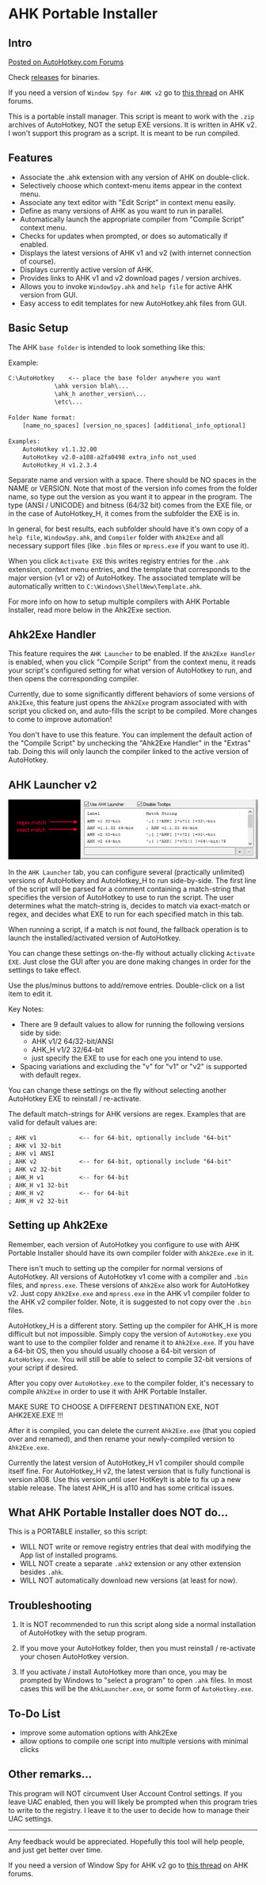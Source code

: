 # AHK Portable Installer

<!-- <img src="images/ahk-pi2.png" width="420" align="top"/><img src="/images/ahk-pi10.png" width="420"/> -->

## Intro

[Posted on AutoHotkey.com Forums](https://www.autohotkey.com/boards/viewtopic.php?f=6&t=73056)

Check [releases](https://github.com/TheArkive/ahk-pi/releases) for binaries.

If you need a version of `Window Spy for AHK v2` go to [this thread](https://www.autohotkey.com/boards/viewtopic.php?f=83&t=72333) on AHK forums.

This is a portable install manager.  This script is meant to work with the `.zip` archives of AutoHotkey, NOT the setup EXE versions.  It is written in AHK v2.  I won't support this program as a script.  It is meant to be run compiled.

## Features
* Associate the .ahk extension with any version of AHK on double-click.
* Selectively choose which context-menu items appear in the context menu.
* Associate any text editor with "Edit Script" in context menu easily.
* Define as many versions of AHK as you want to run in parallel.
* Automatically launch the appropriate compiler from "Compile Script" context menu.
* Checks for updates when prompted, or does so automatically if enabled.
* Displays the latest versions of AHK v1 and v2 (with internet connection of course).
* Displays currently active version of AHK.
* Provides links to AHK v1 and v2 download pages / version archives.
* Allows you to invoke `WindowSpy.ahk` and `help file` for active AHK version from GUI.
* Easy access to edit templates for new AutoHotkey.ahk files from GUI.

## Basic Setup

The AHK `base folder` is intended to look something like this:

Example:
```
C:\AutoHotkey    <-- place the base folder anywhere you want
             \ahk version blah\...
             \ahk_h another_version\...
             \etc\...

Folder Name format:
    [name_no_spaces] [version_no_spaces] [additional_info_optional]

Examples:
    AutoHotkey v1.1.32.00
    AutoHotkey v2.0-a108-a2fa0498 extra_info not_used
    AutoHotkey_H v1.2.3.4
```

Separate name and version with a space.  There should be NO spaces in the NAME or VERSION.  Note that most of the version info comes from the folder name, so type out the version as you want it to appear in the program.  The type (ANSI / UNICODE) and bitness (64/32 bit) comes from the EXE file, or in the case of AutoHotkey_H, it comes from the subfolder the EXE is in.

In general, for best results, each subfolder should have it's own copy of a `help file`, `WindowSpy.ahk`, and `Compiler` folder with `Ahk2Exe` and all necessary support files (like `.bin` files or `mpress.exe` if you want to use it).

When you click `Activate EXE` this writes registry entries for the `.ahk` extension, context menu entries, and the template that corresponds to the major version (v1 or v2) of AutoHotkey.  The associated template will be automatically written to `C:\Windows\ShellNew\Template.ahk`.

For more info on how to setup multiple compilers with AHK Portable Installer, read more below in the Ahk2Exe section.

## Ahk2Exe Handler

This feature requires the `AHK Launcher` to be enabled.  If the `Ahk2Exe Handler` is enabled, when you click "Compile Script" from the context menu, it reads your script's configured setting for what version of AutoHotkey to run, and then opens the corresponding compiler.

Currently, due to some significantly different behaviors of some versions of `Ahk2Exe`, this feature just opens the `Ahk2Exe` program associated with with script you clicked on, and auto-fills the script to be compiled.  More changes to come to improve automation!

You don't have to use this feature.  You can implement the default action of the "Compile Script" by unchecking the "Ahk2Exe Handler" in the "Extras" tab.  Doing this will only launch the compiler linked to the active version of AutoHotkey.

## AHK Launcher v2

<img src="/images/ahk-pi11.png" />

In the `AHK Launcher` tab, you can configure several (practically unlimited) versions of AutoHotkey and AutoHotkey_H to run side-by-side.  The first line of the script will be parsed for a comment containing a match-string that specifies the version of AutoHotkey to use to run the script.  The user determines what the match-string is, decides to match via exact-match or regex, and decides what EXE to run for each specified match in this tab.

When running a script, if a match is not found, the fallback operation is to launch the installed/activated version of AutoHotkey.

You can change these settings on-the-fly without actually clicking `Activate EXE`.  Just close the GUI after you are done making changes in order for the settings to take effect.

Use the plus/minus buttons to add/remove entries.  Double-click on a list item to edit it.

Key Notes:
* There are 9 default values to allow for running the following versions side by side:
  * AHK v1/2 64/32-bit/ANSI
  * AHK_H v1/2 32/64-bit
  * just specify the EXE to use for each one you intend to use.
* Spacing variations and excluding the "v" for "v1" or "v2" is supported with default regex.

You can change these settings on the fly without selecting another AutoHotkey EXE to reinstall / re-activate.

The default match-strings for AHK versions are regex.  Examples that are valid for default values are:

```
; AHK v1            <-- for 64-bit, optionally include "64-bit"
; AHK v1 32-bit
; AHK v1 ANSI
; AHK v2            <-- for 64-bit, optionally include "64-bit"
; AHK v2 32-bit
; AHK_H v1          <-- for 64-bit
; AHK_H v1 32-bit
; AHK_H v2          <-- for 64-bit
; AHK_H v2 32-bit
```

## Setting up Ahk2Exe

Remember, each version of AutoHotkey you configure to use with AHK Portable Installer should have its own compiler folder with `Ahk2Exe.exe` in it.

There isn't much to setting up the compiler for normal versions of AutoHotkey.  All versions of AutoHotkey v1 come with a compiler and `.bin` files, and `mpress.exe`.  These versions of `Ahk2Exe` also work for AutoHotkey v2.  Just copy `Ahk2Exe.exe` and `mpress.exe` in the AHK v1 compiler folder to the AHK v2 compiler folder.  Note, it is suggested to not copy over the `.bin` files.

AutoHotkey_H is a different story.  Setting up the compiler for AHK_H is more difficult but not impossible.  Simply copy the version of `AutoHotkey.exe` you want to use to the compiler folder and rename it to `Ahk2Exe.exe`.  If you have a 64-bit OS, then you should usually choose a 64-bit version of `AutoHotkey.exe`.  You will still be able to select to compile 32-bit versions of your script if desired.

After you copy over `AutoHotkey.exe` to the compiler folder, it's necessary to compile `Ahk2Exe` in order to use it with AHK Portable Installer.

MAKE SURE TO CHOOSE A DIFFERENT DESTINATION EXE, NOT AHK2EXE.EXE !!!

After it is compiled, you can delete the current `Ahk2Exe.exe` (that you copied over and renamed), and then rename your newly-compiled version to `Ahk2Exe.exe`.

Currently the latest version of AutoHotkey_H v1 compiler should compile itself fine.  For AutoHotkey_H v2, the latest version that is fully functional is version a108.  Use this version until user HotKeyIt is able to fix up a new stable release.  The latest AHK_H is a110 and has some critical issues.

## What AHK Portable Installer does NOT do...

This is a PORTABLE installer, so this script:

* WILL NOT write or remove registry entries that deal with modifying the App list of installed programs.
* WILL NOT create a separate `.ahk2` extension or any other extension besides `.ahk`.
* WILL NOT automatically download new versions (at least for now).

## Troubleshooting

1) It is NOT recommended to run this script along side a normal installation of AutoHotkey with the setup program.

2) If you move your AutoHotkey folder, then you must reinstall / re-activate your chosen AutoHotkey version.

3) If you activate / install AutoHotkey more than once, you may be prompted by Windows to "select a program" to open `.ahk` files.  In most cases this will be the `AhkLauncher.exe`, or some form of `AutoHotkey.exe`.


## To-Do List

* improve some automation options with Ahk2Exe
* allow options to compile one script into multiple versions with minimal clicks

## Other remarks...

This program will NOT circumvent User Account Control settings.  If you leave UAC enabled, then you will likely be prompted when this program tries to write to the registry.  I leave it to the user to decide how to manage their UAC settings.

---

Any feedback would be appreciated.  Hopefully this tool will help people, and just get better over time.

If you need a version of Window Spy for AHK v2 go to [this thread](https://www.autohotkey.com/boards/viewtopic.php?f=83&t=72333) 
on AHK forums.

